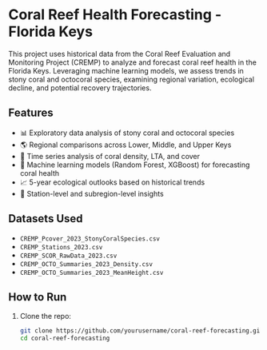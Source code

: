 # Coral Reef Health Forecasting - Florida Keys

This project uses historical data from the Coral Reef Evaluation and Monitoring Project (CREMP) to analyze and forecast coral reef health in the Florida Keys. Leveraging machine learning models, we assess trends in stony coral and octocoral species, examining regional variation, ecological decline, and potential recovery trajectories.

## Features

- 📊 Exploratory data analysis of stony coral and octocoral species
- 🌎 Regional comparisons across Lower, Middle, and Upper Keys
- 🔁 Time series analysis of coral density, LTA, and cover
- 🤖 Machine learning models (Random Forest, XGBoost) for forecasting coral health
- 📈 5-year ecological outlooks based on historical trends
- 📍 Station-level and subregion-level insights

## Datasets Used

- `CREMP_Pcover_2023_StonyCoralSpecies.csv`
- `CREMP_Stations_2023.csv`
- `CREMP_SCOR_RawData_2023.csv`
- `CREMP_OCTO_Summaries_2023_Density.csv`
- `CREMP_OCTO_Summaries_2023_MeanHeight.csv`

## How to Run

1. Clone the repo:
   ```bash
   git clone https://github.com/yourusername/coral-reef-forecasting.git
   cd coral-reef-forecasting
   ```
